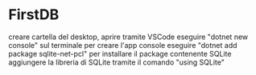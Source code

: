 # FirstDB
creare cartella del desktop, aprire tramite VSCode
eseguire "dotnet new console" sul terminale per creare l'app console
eseguire "dotnet add package sqlite-net-pcl" per installare il package contenente SQLite
aggiungere la libreria di SQLite tramite il comando "using SQLite"
